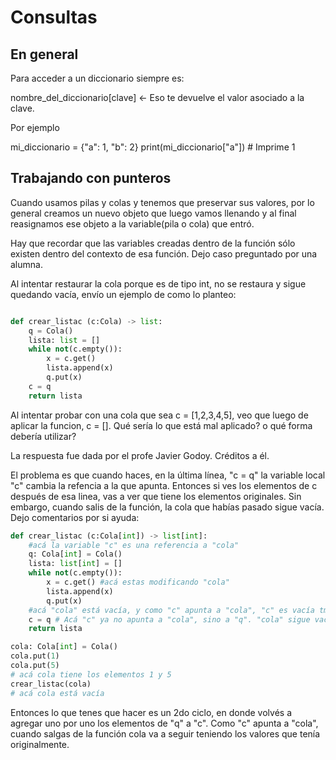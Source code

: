 # Consultas

## En general

Para acceder a un diccionario siempre es:

nombre_del_diccionario[clave] <- Eso te devuelve el valor asociado a la clave.

Por ejemplo

mi_diccionario = {"a": 1, "b": 2}
print(mi_diccionario["a"]) # Imprime 1


## Trabajando con punteros

Cuando usamos pilas y colas y tenemos que preservar sus valores, por lo general creamos un nuevo objeto que luego vamos llenando y al final reasignamos ese objeto a la variable(pila o cola) que entró.

Hay que recordar que las variables creadas dentro de la función sólo existen dentro del contexto de esa función. Dejo caso preguntado por una alumna.

Al intentar restaurar la cola porque es de tipo int, no se restaura y sigue quedando vacía, envío un ejemplo de como lo planteo:
```python

def crear_listac (c:Cola) -> list:
    q = Cola()
    lista: list = []
    while not(c.empty()):
        x = c.get()
        lista.append(x)
        q.put(x)
    c = q
    return lista

```

Al intentar probar con una cola que sea c = [1,2,3,4,5], veo que luego de aplicar la funcion, c = [].
Qué sería lo que está mal aplicado? o qué forma debería utilizar?

La respuesta fue dada por el profe Javier Godoy. Créditos a él.

El problema es que cuando haces, en la última línea, "c = q" la variable local "c" cambia la refencia a la que apunta. Entonces si ves los elementos de c después de esa linea, vas a ver que tiene los elementos originales. Sin embargo, cuando salis de la función, la cola que habías pasado sigue vacía. Dejo comentarios por si ayuda:
    
```python
def crear_listac (c:Cola[int]) -> list[int]:
    #acá la variable "c" es una referencia a "cola"
    q: Cola[int] = Cola()
    lista: list[int] = []
    while not(c.empty()):
        x = c.get() #acá estas modificando "cola"
        lista.append(x)
        q.put(x)
    #acá "cola" está vacía, y como "c" apunta a "cola", "c" es vacía tmb
    c = q # Acá "c" ya no apunta a "cola", sino a "q". "cola" sigue vacía.
    return lista

cola: Cola[int] = Cola()
cola.put(1)
cola.put(5)
# acá cola tiene los elementos 1 y 5
crear_listac(cola)
# acá cola está vacía
```
 
Entonces lo que tenes que hacer es un 2do ciclo, en donde volvés a agregar uno por uno los elementos de "q" a "c". Como "c" apunta a "cola", cuando salgas de la función cola va a seguir teniendo los valores que tenía originalmente.

